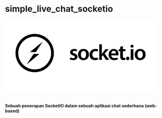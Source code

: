 # simple_live_chat_socketio

![](socket-io-logo.jpg)
<br><br>

<h4> Sebuah penerapan SocketIO dalam sebuah aplikasi chat sederhana (web-based) </h4>
